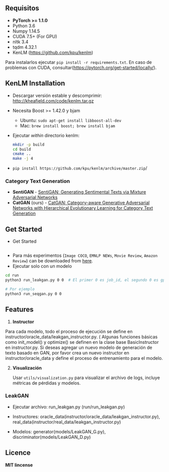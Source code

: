 
## Requisitos

- **PyTorch >= 1.1.0**
- Python 3.6
- Numpy 1.14.5
- CUDA 7.5+ (For GPU)
- nltk 3.4
- tqdm 4.32.1
- KenLM (https://github.com/kpu/kenlm)

Para instalarlos ejecutar `pip install -r requirements.txt`. En caso de problemas con CUDA, consultar(https://pytorch.org/get-started/locally/).

## KenLM Installation

- Descargar versión estable y descomprimir: http://kheafield.com/code/kenlm.tar.gz

- Necesita Boost >= 1.42.0 y bjam

  - Ubuntu: `sudo apt-get install libboost-all-dev`
  - Mac: `brew install boost; brew install bjam`

- Ejecutar *within* directorio kenlm:

  ```bash
  mkdir -p build
  cd build
  cmake ..
  make -j 4
  ```

- `pip install https://github.com/kpu/kenlm/archive/master.zip`/


### Category Text Generation

- **SentiGAN** - [SentiGAN: Generating Sentimental Texts via Mixture Adversarial Networks](https://www.ijcai.org/proceedings/2018/618)
- **CatGAN** (ours) - [CatGAN: Category-aware Generative Adversarial Networks with Hierarchical Evolutionary Learning for Category Text Generation](https://arxiv.org/abs/1911.06641)

## Get Started

- Get Started

```bash

```

- Para más experimentos (`Image COCO`, `EMNLP NEWs`, `Movie Review`, `Amazon Review`) can be downloaded from [here](https://drive.google.com/drive/folders/1XvT3GqbK1wh3XhTgqBLWUtH_mLzGnKZP?usp=sharing). 
- Ejecutar solo con un modelo

```bash
cd run
python3 run_leakgan.py 0 0	# El primer 0 es job_id, el segundo 0 es gpu_id

# Por ejemplo
python3 run_seqgan.py 0 0
```

## Features

1. **Instructor**

Para cada modelo, todo el proceso de ejecución se define en instructor/oracle_data/leakgan_instructor.py. ( Algunas funciones básicas como init_model() y optimize() se definen en la clase base BasicInstructor en instructor.py. Si deseas agregar un nuevo modelo de generación de texto basado en GAN, por favor crea un nuevo instructor en instructor/oracle_data y define el proceso de entrenamiento para el modelo.

2. **Visualización**
   
   Usar `utils/visualization.py` para visualizar el archivo de logs, incluye métricas de pérdidas y modelos. 
   

  
### LeakGAN

- Ejecutar archivo: run_leakgan.py (run/run_leakgan.py)

- Instructores: oracle_data(instructor/oracle_data/leakgan_instructor.py), real_data(instructor/real_data/leakgan_instructor.py)

- Modelos: generator(models/LeakGAN_G.py), discriminator(models/LeakGAN_D.py)



  

## Licence

**MIT lincense**

